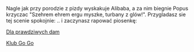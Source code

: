 Nagle jak przy porodzie z pizdy wyskakuje Alibaba, a za nim biegnie Popus krzyczac
"Szehrem ehrem ergu myszke, turbany z glów!". Przygladasz sie tej scenie spokojnie:
.. i zaczynasz rapować piosenkę:

[Dla prawdziwych dam](damy.md)

[Klub Go Go](gogo.md)

